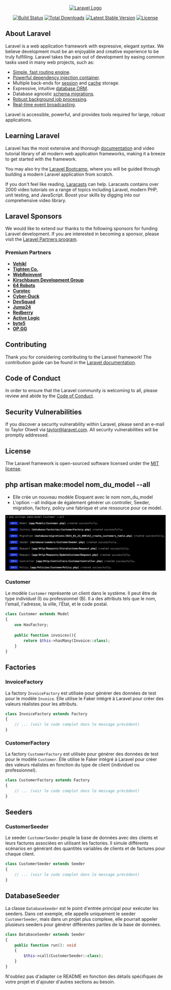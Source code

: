 <p align="center"><a href="https://laravel.com" target="_blank"><img src="https://raw.githubusercontent.com/laravel/art/master/logo-lockup/5%20SVG/2%20CMYK/1%20Full%20Color/laravel-logolockup-cmyk-red.svg" width="400" alt="Laravel Logo"></a></p>

<p align="center">
<a href="https://github.com/laravel/framework/actions"><img src="https://github.com/laravel/framework/workflows/tests/badge.svg" alt="Build Status"></a>
<a href="https://packagist.org/packages/laravel/framework"><img src="https://img.shields.io/packagist/dt/laravel/framework" alt="Total Downloads"></a>
<a href="https://packagist.org/packages/laravel/framework"><img src="https://img.shields.io/packagist/v/laravel/framework" alt="Latest Stable Version"></a>
<a href="https://packagist.org/packages/laravel/framework"><img src="https://img.shields.io/packagist/l/laravel/framework" alt="License"></a>
</p>

## About Laravel

Laravel is a web application framework with expressive, elegant syntax. We believe development must be an enjoyable and creative experience to be truly fulfilling. Laravel takes the pain out of development by easing common tasks used in many web projects, such as:

- [Simple, fast routing engine](https://laravel.com/docs/routing).
- [Powerful dependency injection container](https://laravel.com/docs/container).
- Multiple back-ends for [session](https://laravel.com/docs/session) and [cache](https://laravel.com/docs/cache) storage.
- Expressive, intuitive [database ORM](https://laravel.com/docs/eloquent).
- Database agnostic [schema migrations](https://laravel.com/docs/migrations).
- [Robust background job processing](https://laravel.com/docs/queues).
- [Real-time event broadcasting](https://laravel.com/docs/broadcasting).

Laravel is accessible, powerful, and provides tools required for large, robust applications.

## Learning Laravel

Laravel has the most extensive and thorough [documentation](https://laravel.com/docs) and video tutorial library of all modern web application frameworks, making it a breeze to get started with the framework.

You may also try the [Laravel Bootcamp](https://bootcamp.laravel.com), where you will be guided through building a modern Laravel application from scratch.

If you don't feel like reading, [Laracasts](https://laracasts.com) can help. Laracasts contains over 2000 video tutorials on a range of topics including Laravel, modern PHP, unit testing, and JavaScript. Boost your skills by digging into our comprehensive video library.

## Laravel Sponsors

We would like to extend our thanks to the following sponsors for funding Laravel development. If you are interested in becoming a sponsor, please visit the [Laravel Partners program](https://partners.laravel.com).

### Premium Partners

- **[Vehikl](https://vehikl.com/)**
- **[Tighten Co.](https://tighten.co)**
- **[WebReinvent](https://webreinvent.com/)**
- **[Kirschbaum Development Group](https://kirschbaumdevelopment.com)**
- **[64 Robots](https://64robots.com)**
- **[Curotec](https://www.curotec.com/services/technologies/laravel/)**
- **[Cyber-Duck](https://cyber-duck.co.uk)**
- **[DevSquad](https://devsquad.com/hire-laravel-developers)**
- **[Jump24](https://jump24.co.uk)**
- **[Redberry](https://redberry.international/laravel/)**
- **[Active Logic](https://activelogic.com)**
- **[byte5](https://byte5.de)**
- **[OP.GG](https://op.gg)**

## Contributing

Thank you for considering contributing to the Laravel framework! The contribution guide can be found in the [Laravel documentation](https://laravel.com/docs/contributions).

## Code of Conduct

In order to ensure that the Laravel community is welcoming to all, please review and abide by the [Code of Conduct](https://laravel.com/docs/contributions#code-of-conduct).

## Security Vulnerabilities

If you discover a security vulnerability within Laravel, please send an e-mail to Taylor Otwell via [taylor@laravel.com](mailto:taylor@laravel.com). All security vulnerabilities will be promptly addressed.

## License

The Laravel framework is open-sourced software licensed under the [MIT license](https://opensource.org/licenses/MIT).


## php artisan make:model nom_du_model --all

- Elle crée un nouveau modèle Eloquent avec le nom nom_du_model
- L'option --all indique de également générer un controller, Seeder, migration, factory, policy une fabrique et une ressource pour ce model.

![Texte alternatif](./others/img1.png)

### Customer

Le modèle `Customer` représente un client dans le système. Il peut être de type individuel (I) ou professionnel (B). Il a des attributs tels que le nom, l'email, l'adresse, la ville, l'État, et le code postal.

```php
class Customer extends Model
{
    use HasFactory;

    public function invoices(){
        return $this->hasMany(Invoice::class);
    }
}
```

## Factories

### InvoiceFactory

La factory `InvoiceFactory` est utilisée pour générer des données de test pour le modèle `Invoice`. Elle utilise le Faker intégré à Laravel pour créer des valeurs réalistes pour les attributs.

```php
class InvoiceFactory extends Factory
{
    // ... (voir le code complet dans le message précédent)
}
```

### CustomerFactory

La factory `CustomerFactory` est utilisée pour générer des données de test pour le modèle `Customer`. Elle utilise le Faker intégré à Laravel pour créer des valeurs réalistes en fonction du type de client (individuel ou professionnel).

```php
class CustomerFactory extends Factory
{
    // ... (voir le code complet dans le message précédent)
}
```

## Seeders

### CustomerSeeder

Le seeder `CustomerSeeder` peuple la base de données avec des clients et leurs factures associées en utilisant les factories. Il simule différents scénarios en générant des quantités variables de clients et de factures pour chaque client.

```php
class CustomerSeeder extends Seeder
{
    // ... (voir le code complet dans le message précédent)
}
```

## DatabaseSeeder

La classe `DatabaseSeeder` est le point d'entrée principal pour exécuter les seeders. Dans cet exemple, elle appelle uniquement le seeder `CustomerSeeder`, mais dans un projet plus complexe, elle pourrait appeler plusieurs seeders pour générer différentes parties de la base de données.

```php
class DatabaseSeeder extends Seeder
{
    public function run(): void
    {
        $this->call(CustomerSeeder::class);
    }
}
```

N'oubliez pas d'adapter ce README en fonction des détails spécifiques de votre projet et d'ajouter d'autres sections au besoin.
